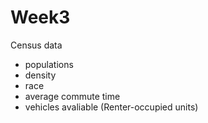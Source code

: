 # Week3 

Census data 
  - populations 
  - density
  - race
  - average commute time
  - vehicles avaliable (Renter-occupied units)
